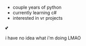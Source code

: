 - couple years of python
- currently learning c#
- interested in vr projects

💕

i have no idea what i'm doing LMAO
